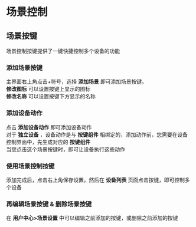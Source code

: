 # 场景控制  

## 场景按键
场景控制按键提供了一键快捷控制多个设备的功能  

### 添加场景按键  
主界面右上角点击+符号，选择 **添加场景** 即可添加场景按键。  
**修改图标** 可以设置按键上显示的图标  
**修改名称** 可以设置按键下方显示的名称  

### 添加设备动作  
点击 **添加设备动作** 即可添加设备动作  
对于 **独立设备** ，设备动作是与 **按键组件** 相绑定的，添加动作前，您需要在设备控制界面中，先生成对应的 **按键组件**  
当您点击这个场景按键时，即可让设备执行这些动作  

### 使用场景控制按键  
添加完成后，点击右上角保存设置，然后在 **设备列表** 页面点击按键，即可控制多个设备  

### 再编辑场景按键 & 删除场景按键  
在 **用户中心>场景设置** 中可以编辑之前添加的按键，或删除之前添加的按键  
